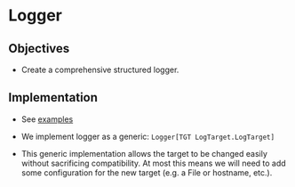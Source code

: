 Logger
======

## Objectives
* Create a comprehensive structured logger.

## Implementation

* See [examples](./example)

* We implement logger as a generic: `Logger[TGT LogTarget.LogTarget]`
* This generic implementation allows the target to be changed easily without
  sacrificing compatibility. At most this means we will need to add some 
  configuration for the new target (e.g. a File or hostname, etc.).
